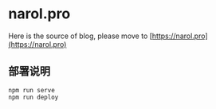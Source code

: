 # narol.pro

Here is the source of blog, please move to [https://narol.pro](https://narol.pro)

## 部署说明

```
npm run serve
npm run deploy
```
